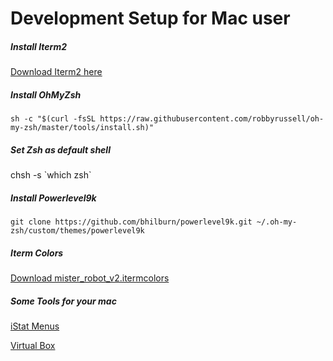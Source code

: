 # Development Setup for Mac user

##### Install Iterm2
[Download Iterm2 here](https://www.iterm2.com/)

##### Install OhMyZsh
`sh -c "$(curl -fsSL https://raw.githubusercontent.com/robbyrussell/oh-my-zsh/master/tools/install.sh)"`

##### Set Zsh as default shell
chsh -s \`which zsh\`

##### Install Powerlevel9k
`git clone https://github.com/bhilburn/powerlevel9k.git ~/.oh-my-zsh/custom/themes/powerlevel9k`

##### Iterm Colors
[Download mister_robot_v2.itermcolors]( mister_robot_v2.itermcolors)

##### Some Tools for your mac
[iStat Menus](https://bjango.com/mac/istatmenus/)

[Virtual Box](https://www.virtualbox.org/wiki/Downloads)
